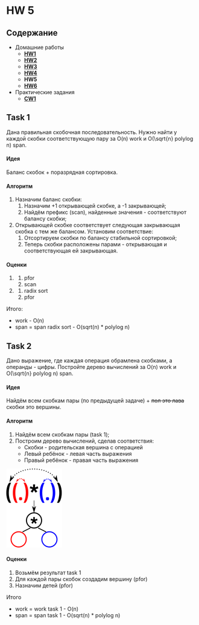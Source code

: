 # HW 5

## Содержание

* Домашние работы
    * [**HW1**](./../HW1/README.md)
    * [**HW2**](./../HW2/README.md)
    * [**HW3**](./../HW3/README.md)
    * [**HW4**](./../HW4/README.md)
    * **HW5**
    * [**HW6**](./../HW6/README.md)
* Практические задания
    * [**CW1**](./../CW1/README.md)

## Task 1

Дана правильная скобочная последовательность. Нужно найти у каждой скобки соответствующую пару за O(n) work и O(\sqrt{n}
polylog n) span.

#### Идея

Баланс скобок + поразрядная сортировка.

#### Алгоритм

1. Назначим баланс скобки:
    1. Назначим +1 открывающей скобке, а -1 закрывающей;
    2. Найдём префикс (scan), найденные значения - соответствуют балансу скобки;
2. Открывающей скобке соответствует следующая закрывающая скобка с тем же балансом. Установим соответствие:
    1. Отсортируем скобки по балансу стабильной сортировкой;
    2. Теперь скобки расположены парами - открывающая и соответствующая ей закрывающая.

#### Оценки

1.
    1. pfor
    2. scan
2.
    1. radix sort
    2. pfor

Итого:

* work - O(n)
* span = span radix sort - O(sqrt(n) * polylog n)

## Task 2

Дано выражение, где каждая операция обрамлена скобками, а операнды - цифры. Постройте дерево вычислений за O(n) work и
O(\sqrt{n} polylog n) span.

#### Идея

Найдём всем скобкам пары (по предыдущей задаче) +  ~~пол это лава~~ скобки это вершины.

#### Алгоритм

1. Найдём всем скобкам пары (task 1);
2. Построим дерево вычислений, сделав соответствия:
    * Скобки - родительская вершина с операцией
    * Левый ребёнок - левая часть выражения
    * Правый ребёнок - правая часть выражения

![task_2](./HW5_2.png)

#### Оценки

1. Возьмём результат task 1
2. Для каждой пары скобок создадим вершину (pfor)
3. Назначим детей (pfor)

Итого

* work = work task 1 - O(n)
* span = span task 1 - O(sqrt(n) * polylog n)